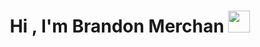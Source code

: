 <h1 align="center">Hi , I'm Brandon Merchan <img src="https://media.giphy.com/media/hvRJCLFzcasrR4ia7z/giphy.gif" width="35"></h1>
